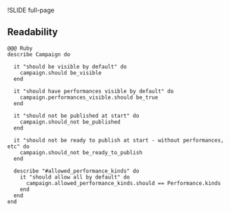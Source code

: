 !SLIDE full-page

## Readability ##

    @@@ Ruby
    describe Campaign do
      
      it "should be visible by default" do
        campaign.should be_visible
      end
      
      it "should have performances visible by default" do
        campaign.performances_visible.should be_true
      end
    
      it "should not be published at start" do
        campaign.should_not be_published
      end
    
      it "should not be ready to publish at start - without performances, etc" do
        campaign.should_not be_ready_to_publish
      end
      
      describe "#allowed_performance_kinds" do
        it "should allow all by default" do
          campaign.allowed_performance_kinds.should == Performance.kinds
        end
      end
    end